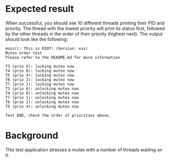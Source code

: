 Expected result
===============
When successful, you should see 10 different threads printing their PID and
priority. The thread with the lowest priority will print its status first,
followed by the other threads in the order of their priority (highest next). The
output should look like the following:

```
main(): This is RIOT! (Version: xxx)
Mutex order test
Please refer to the README.md for more information

T3 (prio 6): locking mutex now
T4 (prio 0): locking mutex now
T5 (prio 4): locking mutex now
T6 (prio 2): locking mutex now
T7 (prio 1): locking mutex now
T3 (prio 6): unlocking mutex now
T4 (prio 0): unlocking mutex now
T7 (prio 1): unlocking mutex now
T6 (prio 2): unlocking mutex now
T5 (prio 4): unlocking mutex now

Test END, check the order of priorities above.
```

Background
==========
This test application stresses a mutex with a number of threads waiting on it.
